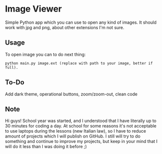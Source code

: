 # Image Viewer

Simple Python app which you can use to open any kind of images. It should work with jpg and png, about other extensions I'm not sure.

## Usage

To open image you can to do next thing:

	python main.py image.ext (replace with path to your image, better if full).

## To-Do

Add dark theme, operational buttons, zoom/zoom-out, clean code

## Note

Hi guys! School year was started, and I understood that I have literally up to 30 minutes for coding a day. At school for some reasons it's not acceptable to use laptops during the lessons (new Italian law), so I have to reduce amount of projects which I will publish on GitHub. I still will try to do something and continue to improve my projects, but keep in your mind that I will do it less than I was doing it before ;)
